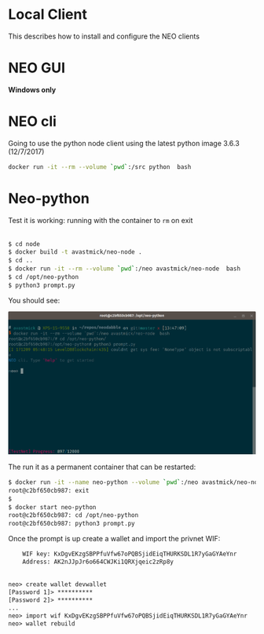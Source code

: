 # Local Client

This describes how to install and configure the NEO clients

# NEO GUI

**Windows only**

# NEO cli

Going to use the python node client using the latest python image 3.6.3 (12/7/2017)

```bash
docker run -it --rm --volume `pwd`:/src python  bash
```

# Neo-python

Test it is working: running with the container to ``rm`` on exit

```bash

$ cd node
$ docker build -t avastmick/neo-node .
$ cd ..
$ docker run -it --rm --volume `pwd`:/neo avastmick/neo-node  bash
$ cd /opt/neo-python
$ python3 prompt.py

```

You should see:

![neo-python](../img/neo-python-sync.png) 


The run it as a permanent container that can be restarted:

```bash
$ docker run -it --name neo-python --volume `pwd`:/neo avastmick/neo-node  bash
root@c2bf650cb987: exit
$
$ docker start neo-python
root@c2bf650cb987: cd /opt/neo-python
root@c2bf650cb987: python3 prompt.py

```

Once the prompt is up create a wallet and import the privnet WIF:

```
    WIF key: KxDgvEKzgSBPPfuVfw67oPQBSjidEiqTHURKSDL1R7yGaGYAeYnr
    Address: AK2nJJpJr6o664CWJKi1QRXjqeic2zRp8y
```

```

neo> create wallet devwallet
[Password 1]> **********
[Password 2]> **********
...
neo> import wif KxDgvEKzgSBPPfuVfw67oPQBSjidEiqTHURKSDL1R7yGaGYAeYnr
neo> wallet rebuild

```


    
